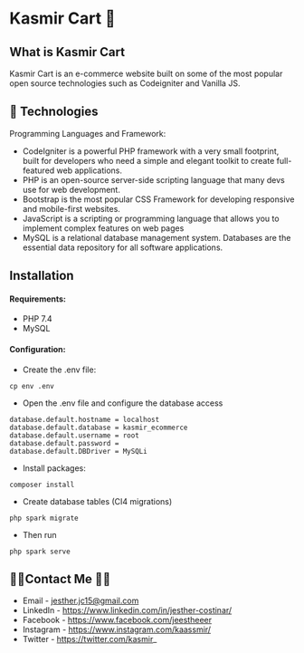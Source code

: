 # Kasmir Cart 🛒

## What is Kasmir Cart

Kasmir Cart is an e-commerce website built on some of the most popular open source technologies such as Codeigniter and Vanilla JS.

## 💾 Technologies

Programming Languages and Framework:

- CodeIgniter is a powerful PHP framework with a very small footprint, built for developers who need a simple and elegant toolkit to create full-featured web applications.
- PHP is an open-source server-side scripting language that many devs use for web development.
- Bootstrap is the most popular CSS Framework for developing responsive and mobile-first websites.
- JavaScript is a scripting or programming language that allows you to implement complex features on web pages
- MySQL is a relational database management system. Databases are the essential data repository for all software applications. 

## Installation
#### Requirements:

- PHP 7.4
- MySQL

#### Configuration:
- Create the .env file:

```
cp env .env
```
- Open the .env file and configure the database access

```
database.default.hostname = localhost
database.default.database = kasmir_ecommerce
database.default.username = root
database.default.password = 
database.default.DBDriver = MySQLi
```
- Install packages:

```
composer install
```
- Create database tables (CI4 migrations)

```
php spark migrate
```

- Then run

```
php spark serve
```

## 👨‍💻Contact Me 🚀🔵
- Email - jesther.jc15@gmail.com
- LinkedIn - https://www.linkedin.com/in/jesther-costinar/
- Facebook - https://www.facebook.com/jeestheeer
- Instagram - https://www.instagram.com/kaassmir/
- Twitter - https://twitter.com/kasmir_



